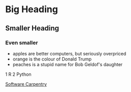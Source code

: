 # Big Heading
## Smaller Heading
### Even smaller

- apples are better computers, but seriously overpriced
- orange is the colour of Donald Trump
- peaches is a stupid name for Bob Geldof's daughter

1 R
2 Python

[Software Carpentry](http://www.software-carpentry.org)
